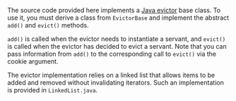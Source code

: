 The source code provided here implements a [Java evictor][1] base class.
To use it, you must derive a class from `EvictorBase` and implement the
abstract `add()` and `evict()` methods.

`add()` is called when the evictor needs to instantiate a servant, and
`evict()` is called when the evictor has decided to evict a servant.
Note that you can pass information from `add()` to the corresponding
call to `evict()` via the cookie argument.

The evictor implementation relies on a linked list that allows items
to be added and removed without invalidating iterators. Such an
implementation is provided in `LinkedList.java`.

[1]: https://doc.zeroc.com/display/Ice37/Implementing+a+Servant+Evictor+in+Java
